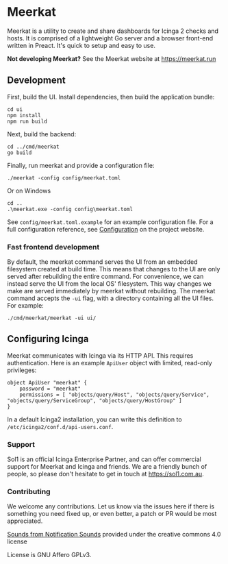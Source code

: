 # Meerkat

Meerkat is a utility to create and share dashboards for Icinga 2 checks and hosts. It is comprised of a lightweight Go server and a browser front-end written in Preact. It's quick to setup and easy to use.

**Not developing Meerkat?** See the Meerkat website at https://meerkat.run

## Development

First, build the UI. Install dependencies, then build the application bundle:

	cd ui
	npm install
	npm run build

Next, build the backend:

	cd ../cmd/meerkat
	go build

Finally, run meerkat and provide a configuration file:

	./meerkat -config config/meerkat.toml

Or on Windows

	cd ..
	.\meerkat.exe -config config\meerkat.toml

See `config/meerkat.toml.example` for an example configuration file.
For a full configuration reference, see [Configuration](https://meerkat.run/configuration) on the project website.

### Fast frontend development

By default, the meerkat command serves the UI from an embedded filesystem created at build time.
This means that changes to the UI are only served after rebuilding the entire command.
For convenience, we can instead serve the UI from the local OS' filesystem.
This way changes we make are served immediately by meerkat without rebuilding.
The meerkat command accepts the `-ui` flag, with a directory containing all the UI files.
For example:

	./cmd/meerkat/meerkat -ui ui/

## Configuring Icinga

Meerkat communicates with Icinga via its HTTP API.
This requires authentication.
Here is an example `ApiUser` object with limited, read-only privileges:

	object ApiUser "meerkat" {
		password = "meerkat"
		permissions = [ "objects/query/Host", "objects/query/Service", "objects/query/ServiceGroup", "objects/query/HostGroup" ]
	}

In a default Icinga2 installation, you can write this definition to `/etc/icinga2/conf.d/api-users.conf`.

### Support

Sol1 is an official Icinga Enterprise Partner, and can offer commercial support for Meerkat and Icinga and friends. We are a friendly bunch of people, so please don't hesitate to get in touch at https://sol1.com.au.

### Contributing
We welcome any contributions. Let us know via the issues here if there is something you need fixed up, or even better, a patch or PR would be most appreciated.

[Sounds from Notification Sounds](https://www.notificationsounds.com) provided under the creative commons 4.0 license

License is GNU Affero GPLv3.
